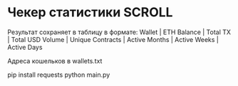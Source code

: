 # Чекер статистики SCROLL

Результат сохраняет в таблицу в формате:
Wallet | ETH Balance | Total TX | Total USD Volume | Unique Contracts | Active Months | Active Weeks | Active Days

Адреса кошельков в wallets.txt

pip install requests
python main.py
